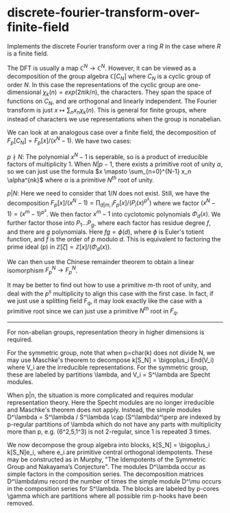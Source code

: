 # discrete-fourier-transform-over-finite-field 
 
Implements the discrete Fourier transform over a ring $R$ in the case where $R$ is a finite field.

The DFT is usually a map $\mathbb{C}^N \rightarrow \mathbb{C}^N$. However, it can be viewed as a decomposition of the group algebra $\mathbb{C}[C_N]$ where $C_N$ is a cyclic group of order $N$. In this case the representations of the cyclic group are one-dimensional $\chi_k(n) = exp(2\pi i k / n)$, the characters. They span the space of functions on $C_N$, and are orthogonal and linearly independent. The Fourier transform is just $x \mapsto \sum_n x_n \chi_k(n)$. This is general for finite groups, where instead of characters we use representations when the group is nonabelian.

We can look at an analogous case over a finite field, the decomposition of $F_p[C_N] = F_p[x]/(x^N-1)$. We have two cases:

$p \nmid N$: The polynomial $x^N-1$ is seperable, so is a product of irreducible factors of multiplicity 1. When $N|p-1$, there exists a primitive root of unity $\alpha$, so we can just use the formula $x \mapsto \sum_{n=0}^{N-1} x_n \alpha^{nk}$ where $\alpha$ is a primitive $N^{th}$ root of unity.

$p | N$: Here we need to consider that $1/N$ does not exist. Still, we have the decomposition $F_p[x]/(x^N-1) = \prod_{d|m, i} F_p[x]/(P_i(x)^{p^s})$ where we factor $(x^N-1)=(x^m-1)^{p^s}$. We then factor $x^m-1$ into cyclotomic polynomials $\Phi_d(x)$. We further factor those into $P_1 \ldots P_g$, where each factor has residue degree $f$, and there are $g$ polynomials. Here $fg = \phi(d)$, where $\phi$ is Euler's totient function, and $f$ is the order of $p$ modulo $d$. This is equivalent to factoring the prime ideal (p) in $\mathbb{Z}[\zeta] = \mathbb{Z}[x]/(\Phi_d(x))$. 

We can then use the Chinese remainder theorem to obtain a linear isomorphism $F_p^N \rightarrow F_p^N$.

It may be better to find out how to use a primitive $m$-th root of unity, and deal with the $p^s$ multiplicity to align this case with the first case. In fact, if we just use a splitting field $F_q$, it may look exactly like the case with a primitive root since we can just use a primitive $N^{th}$ root in $F_q$.

---

For non-abelian groups, representation theory in higher dimensions is required.

For the symmetric group, note that when p=char(k) does not divide N, we may use Maschke's theorem to decompose k[S_N] = \bigoplus_i End(V_i) where V_i are the irreducible representations. For the symmetric group, these are labeled by partitions \lambda, and V_i = S^\lambda are Specht modules.

When p|n, the situation is more complicated and requires modular representation theory. Here the Specht modules are no longer irreducible and Maschke's theorem does not apply. Instead, the simple modules D^\lambda = S^\lambda / S^\lambda \cap (S^\lambda)^\perp are indexed by p-regular partitions of \lambda which do not have any parts with multiplicity more than p, e.g. (6^2,5,1^3) is not 2-regular, since 1 is repeated 3 times. 

We now decompose the group algebra into blocks, k[S_N] = \bigoplus_i k[S_N]e_i, where e_i are primitive central orthogonal idempotents. These may be constructed as in Murphy, "The ldempotents of the Symmetric Group and Nakayama’s Conjecture". The modules D^\lambda occur as simple factors in the composition series. The decomposition matrices D^\lambda\mu record the number of times the simple module D^\mu occurs in the composition series for S^\lambda. The blocks are labeled by p-cores \gamma which are partitions where all possible rim p-hooks have been removed. 
